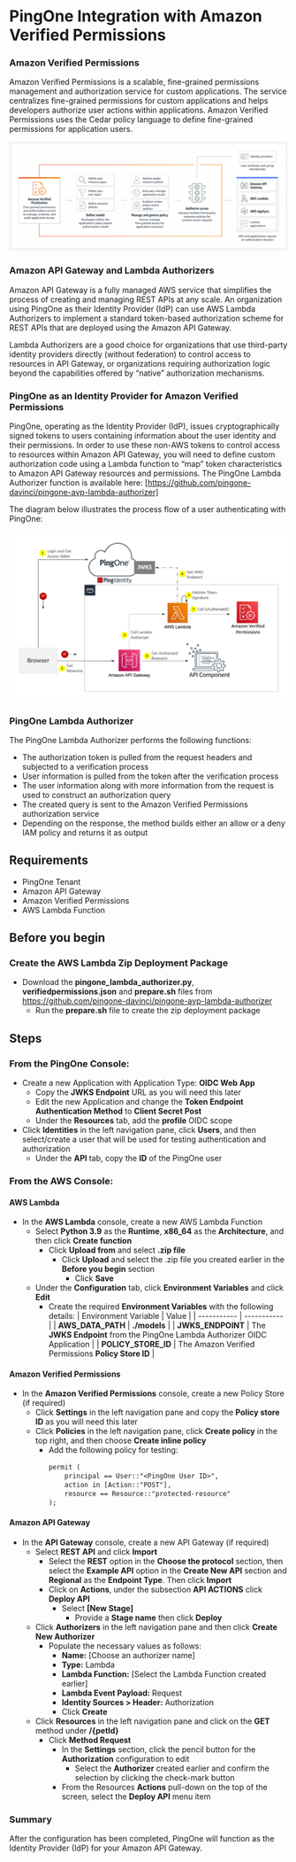 # PingOne Integration with Amazon Verified Permissions

### Amazon Verified Permissions
Amazon Verified Permissions is a scalable, fine-grained permissions management and authorization service for custom applications. The service centralizes fine-grained permissions for custom applications and helps developers authorize user actions within applications. Amazon Verified Permissions uses the Cedar policy language to define fine-grained permissions for application users.

![Amazon Verified Permissions](images/Product-Page-Diagram_AVP.png)

### Amazon API Gateway and Lambda Authorizers
Amazon API Gateway is a fully managed AWS service that simplifies the process of creating and managing REST APIs at any scale. An organization using PingOne as their Identity Provider (IdP) can use AWS Lambda Authorizers to implement a standard token-based authorization scheme for REST APIs that are deployed using the Amazon API Gateway.

Lambda Authorizers are a good choice for organizations that use third-party identity providers directly (without federation) to control access to resources in API Gateway, or organizations requiring authorization logic beyond the capabilities offered by “native” authorization mechanisms.


### PingOne as an Identity Provider for Amazon Verified Permissions
PingOne, operating as the Identity Provider (IdP), issues cryptographically signed tokens to users containing information about the user identity and their permissions. In order to use these non-AWS tokens to control access to resources within Amazon API Gateway, you will need to define custom authorization code using a Lambda function to “map” token characteristics to Amazon API Gateway resources and permissions. The PingOne Lambda Authorizer function is available here: [https://github.com/pingone-davinci/pingone-avp-lambda-authorizer]

The diagram below illustrates the process flow of a user authenticating with PingOne:

![PingOne Integration with Amazon Verified Permissions](images/pingone-avp-lambda-authorizer.png)


### PingOne Lambda Authorizer
The PingOne Lambda Authorizer performs the following functions:
* The authorization token is pulled from the request headers and subjected to a verification process
* User information is pulled from the token after the verification process
* The user information along with more information from the request is used to construct an authorization query
* The created query is sent to the Amazon Verified Permissions authorization service
* Depending on the response, the method builds either an allow or a deny IAM policy and returns it as output


## Requirements
* PingOne Tenant
* Amazon API Gateway
* Amazon Verified Permissions
* AWS Lambda Function


## Before you begin
### Create the AWS Lambda Zip Deployment Package
  * Download the **pingone_lambda_authorizer.py**, **verifiedpermissions.json** and **prepare.sh** files from https://github.com/pingone-davinci/pingone-avp-lambda-authorizer
    * Run the **prepare.sh** file to create the zip deployment package


## Steps
### From the PingOne Console:
  * Create a new Application with Application Type: **OIDC Web App**
    * Copy the **JWKS Endpoint** URL as you will need this later
    * Edit the new Application and change the **Token Endpoint Authentication Method** to **Client Secret Post**
    * Under the **Resources** tab, add the **profile** OIDC scope
  * Click **Identities** in the left navigation pane, click **Users**, and then select/create a user that will be used for testing authentication and authorization
    * Under the **API** tab, copy the **ID** of the PingOne user


### From the AWS Console:
#### AWS Lambda
  * In the **AWS Lambda** console, create a new AWS Lambda Function
    * Select **Python 3.9** as the **Runtime**, **x86_64** as the **Architecture**, and then click **Create function**
      * Click **Upload from** and select **.zip file**
        * Click **Upload** and select the .zip file you created earlier in the **Before you begin** section
          * Click **Save**
    * Under the **Configuration** tab, click **Environment Variables** and click **Edit**
      * Create the required **Environment Variables** with the following details:
        | Environment Variable | Value |
        | ----------- | ----------- |
        | **AWS_DATA_PATH** | **./models** |
        | **JWKS_ENDPOINT** | The **JWKS Endpoint** from the PingOne Lambda Authorizer OIDC Application |
        | **POLICY_STORE_ID** | The Amazon Verified Permissions **Policy Store ID** |


#### Amazon Verified Permissions
  * In the **Amazon Verified Permissions** console, create a new Policy Store (if required)
    * Click **Settings** in the left navigation pane and copy the **Policy store ID** as you will need this later
    * Click **Policies** in the left navigation pane, click **Create policy** in the top right, and then choose **Create inline policy**
      * Add the following policy for testing:
        ```
        permit (
            principal == User::"<PingOne User ID>",
            action in [Action::"POST"],
            resource == Resource::"protected-resource"
        );
        ```


#### Amazon API Gateway
  * In the **API Gateway** console, create a new API Gateway (if required)
    * Select **REST API** and click **Import**
      * Select the **REST** option in the **Choose the protocol** section, then select the **Example API** option in the **Create New API** section and **Regional** as the **Endpoint Type**. Then click **Import**
      * Click on **Actions**, under the subsection **API ACTIONS** click **Deploy API**
        * Select **[New Stage]**
          * Provide a **Stage name** then click **Deploy**
    * Click **Authorizers** in the left navigation pane and then click **Create New Authorizer**
      * Populate the necessary values as follows:
        * **Name:** [Choose an authorizer name]
        * **Type:** Lambda
        * **Lambda Function:** [Select the Lambda Function created earlier]
        * **Lambda Event Payload:** Request
        * **Identity Sources > Header:** Authorization
        * Click **Create**
    * Click **Resources** in the left navigation pane and click on the **GET** method under **/{petId}**
      * Click **Method Request**
        * In the **Settings** section, click the pencil button for the **Authorization** configuration to edit
          * Select the **Authorizer** created earlier and confirm the selection by clicking the check-mark button
        * From the Resources **Actions** pull-down on the top of the screen, select the **Deploy API** menu item


### Summary
After the configuration has been completed, PingOne will function as the Identity Provider (IdP) for your Amazon API Gateway.